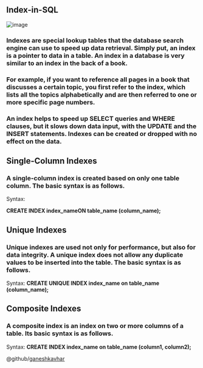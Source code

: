 ## Index-in-SQL

 ![image](https://user-images.githubusercontent.com/20369800/153800080-f67082d7-b2d1-4c7f-8d6a-3163f4a7d035.png)

### Indexes are special lookup tables that the database search engine can use to speed up data retrieval. Simply put, an index is a pointer to data in a table. An index in a database is very similar to an index in the back of a book.

### For example, if you want to reference all pages in a book that discusses a certain topic, you first refer to the index, which lists all the topics alphabetically and are then referred to one or more specific page numbers.

### An index helps to speed up SELECT queries and WHERE clauses, but it slows down data input, with the UPDATE and the INSERT statements. Indexes can be created or dropped with no effect on the data.

## Single-Column Indexes
### A single-column index is created based on only one table column. The basic syntax is as follows.

Syntax: 

**CREATE INDEX index_nameON table_name (column_name);**


## Unique Indexes
### Unique indexes are used not only for performance, but also for data integrity. A unique index does not allow any duplicate values to be inserted into the table. The basic syntax is as follows.

Syntax:
**CREATE UNIQUE INDEX index_name on table_name (column_name);**

## Composite Indexes
### A composite index is an index on two or more columns of a table. Its basic syntax is as follows.

Syntax:
**CREATE INDEX index_name on table_name (column1, column2);**


@github/[ganeshkavhar](https://ganeshmkavhar.netlify.app/)
